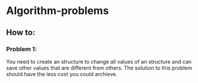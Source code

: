 # Algorithm-problems

## How to:
  
  ### Problem 1:
  You need to create an structure to change all values of an structure and can save other values that are different from others. The solution to this problem should have the less cost you could archieve.
